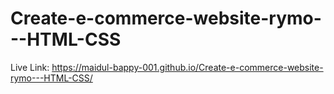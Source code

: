 # Create-e-commerce-website-rymo---HTML-CSS

 Live Link: https://maidul-bappy-001.github.io/Create-e-commerce-website-rymo---HTML-CSS/